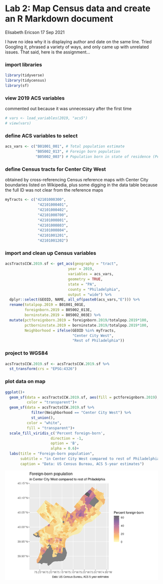 Lab 2: Map Census data and create an R Markdown document
================
Elisabeth Ericson
17 Sep 2021

I have no idea why it is displaying author and date on the same line.
Tried Googling it, phrased a variety of ways, and only came up with
unrelated issues. That said, here is the assignment…

### import libraries

``` r
library(tidyverse)
library(tidycensus)
library(sf)
```

### view 2019 ACS variables

commented out because it was unnecessary after the first time

``` r
# vars <- load_variables(2019, "acs5")
# view(vars)
```

### define ACS variables to select

``` r
acs_vars <- c("B01001_001", # Total population estimate
              "B05002_013", # Foreign born population
              "B05002_003") # Population born in state of residence (Pennsylvania)
```

### define Census tracts for Center City West

obtained by cross-referencing Census reference maps with Center City
boundaries listed on Wikipedia, plus some digging in the data table
because the full ID was not clear from the reference maps

``` r
myTracts <- c("42101000300",
               "42101000401",
               "42101000402",
               "42101000700",
               "42101000801",
               "42101000803",
               "42101000804",
               "42101001201",
               "42101001202")
```

### import and clean up Census variables

``` r
acsTractsCCW.2019.sf <- get_acs(geography = "tract",
                             year = 2019,
                             variables = acs_vars,
                             geometry = TRUE,
                             state = "PA",
                             county = "Philadelphia",
                             output = "wide") %>%
  dplyr::select(GEOID, NAME, all_of(paste0(acs_vars,"E"))) %>%
  rename(totalpop.2019 = B01001_001E,
         foreignborn.2019 = B05002_013E,
         borninstate.2019 = B05002_003E) %>%
  mutate(pctforeignborn.2019 = foreignborn.2019/totalpop.2019*100,
         pctborninstate.2019 = borninstate.2019/totalpop.2019*100,
         Neighborhood = ifelse(GEOID %in% myTracts,
                               "Center City West",
                               "Rest of Philadelphia"))
```

### project to WGS84

``` r
acsTractsCCW.2019.sf <- acsTractsCCW.2019.sf %>%
  st_transform(crs = "EPSG:4326")
```

### plot data on map

``` r
ggplot()+
  geom_sf(data = acsTractsCCW.2019.sf, aes(fill = pctforeignborn.2019),
          color = "transparent")+
  geom_sf(data = acsTractsCCW.2019.sf %>%
            filter(Neighborhood == "Center City West") %>%
            st_union(),
          color = "white",
          fill = "transparent")+
  scale_fill_viridis_c('Percent foreign-born',
                     direction = -1,
                     option = 'B',
                     alpha = 0.6)+
  labs(title = "Foreign-born population",
       subtitle = "in Center City West compared to rest of Philadelphia",
       caption = "Data: US Census Bureau, ACS 5-year estimates")
```

![](lab2_ee_files/figure-gfm/unnamed-chunk-7-1.png)<!-- -->
